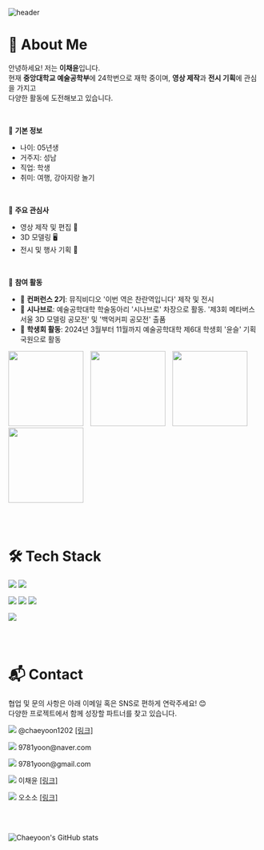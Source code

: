 ![header](https://capsule-render.vercel.app/api?type=waving&height=300&color=gradient&text=Chaeyoon's%20GITHUB&textBg=false)

# 🌟 About Me

안녕하세요! 저는 **이채윤**입니다.  
현재 **중앙대학교 예술공학부**에 24학번으로 재학 중이며, **영상 제작**과 **전시 기획**에 관심을 가지고  
다양한 활동에 도전해보고 있습니다.

<br>

📌 **기본 정보** 
- 나이: 05년생
- 거주지: 성남
- 직업: 학생
- 취미: 여행, 강아지랑 놀기

<br>

📌 **주요 관심사**  
- 영상 제작 및 편집 🎥  
- 3D 모델링 🖥️  
- 전시 및 행사 기획 🎪  

<br>

📌 **참여 활동**  
- 🎥 **컨퍼런스 2기**: 뮤직비디오 '이번 역은 찬란역입니다' 제작 및 전시  
- 🎨 **시나브로**: 예술공학대학 학술동아리 '시나브로' 차장으로 활동. '제3회 메타버스 서울 3D 모델링 공모전' 및 '백억커피 공모전' 출품  
- 🎪 **학생회 활동**: 2024년 3월부터 11월까지 예술공학대학 제6대 학생회 '윤슬' 기획국원으로 활동
<p>
  <img src="https://github.com/user-attachments/assets/5355c45a-7309-4804-a51a-9f0ab742fcc4" width="150" style="margin-right: 10px;" />
  <img src="https://github.com/user-attachments/assets/2b042924-a0de-496f-a5d1-1b56f4db8ad2" width="150" style="margin-right: 10px;" />
  <img src="https://github.com/user-attachments/assets/b1709531-eb52-48a1-a6c2-66c0cc21db49" width="150" style="margin-right: 10px;" />
  <img src="https://github.com/user-attachments/assets/03d3e25e-aae6-4c6f-b70c-527062d4b5ce" width="150" />
</p>


<br><br>


# 🛠️ Tech Stack

<p>
  <img src="https://img.shields.io/badge/Cinema4D-011A6A?style=flat&logo=cinema4d&logoColor=white"/>
  <img src="https://img.shields.io/badge/Maya-00C4CC?style=flat&logo=autodesk&logoColor=white"/>
</p>
<p>
  <img src="https://img.shields.io/badge/Premiere Pro-9999FF?style=flat&logo=adobepremierepro&logoColor=white"/>
  <img src="https://img.shields.io/badge/Photoshop-31A8FF?style=flat&logo=adobephotoshop&logoColor=white"/>
  <img src="https://img.shields.io/badge/Illustrator-FF9A00?style=flat&logo=adobeillustrator&logoColor=white"/>
</p>
<p>
  <img src="https://img.shields.io/badge/Python-3776AB?style=flat&logo=python&logoColor=white"/>
</p>


<br><br>


# 📬 Contact
<p>
  협업 및 문의 사항은 아래 이메일 혹은 SNS로 편하게 연락주세요! 😊 <br>
  다양한 프로젝트에서 함께 성장할 파트너를 찾고 있습니다.  
</p>

<p>
  <img src="https://img.shields.io/badge/Instagram-E4405F?style=flat&logo=instagram&logoColor=white"/>
  @chaeyoon1202
  <a href="https://www.instagram.com/chaeyoon1202/profilecard/?igsh=MWgzYXlybW0xejI5Ng==" target="_blank">[링크]</a>
</p>

<p>
  <img src="https://img.shields.io/badge/Naver-03C75A?style=flat&logo=naver&logoColor=white"/>
  9781yoon@naver.com
</p>

<p>
  <img src="https://img.shields.io/badge/Gmail-D14836?style=flat&logo=gmail&logoColor=white"/>
  9781yoon@gmail.com
</p>

<p>
  <img src="https://img.shields.io/badge/YouTube-FF0000?style=flat&logo=youtube&logoColor=white"/>
  이채윤
  <a href="https://youtube.com/channel/UCB2Nm5Dva5FVxAxoVLuK_nQ?si=TtdBUtjAFdHR9-So" target="_blank">[링크]</a>
</p>

<p>
  <img src="https://img.shields.io/badge/YouTube-FF0000?style=flat&logo=youtube&logoColor=white"/>
  오소소
  <a href="https://youtube.com/@ossosso0326?si=LnENaAXVI1ZXZebm" target="_blank">[링크]</a>
</p>


<br><br>


![Chaeyoon's GitHub stats](https://github-readme-stats.vercel.app/api?username=leechaeyoon0525&show_icons=true&theme=apprentice)
